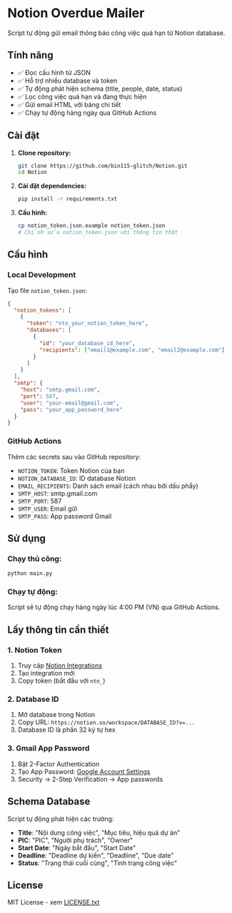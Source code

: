 # Notion Overdue Mailer

Script tự động gửi email thông báo công việc quá hạn từ Notion database.

## Tính năng

- ✅ Đọc cấu hình từ JSON
- ✅ Hỗ trợ nhiều database và token
- ✅ Tự động phát hiện schema (title, people, date, status)
- ✅ Lọc công việc quá hạn và đang thực hiện
- ✅ Gửi email HTML với bảng chi tiết
- ✅ Chạy tự động hàng ngày qua GitHub Actions

## Cài đặt

1. **Clone repository:**
   ```bash
   git clone https://github.com/bin115-glitch/Notion.git
   cd Notion
   ```

2. **Cài đặt dependencies:**
   ```bash
   pip install -r requirements.txt
   ```

3. **Cấu hình:**
   ```bash
   cp notion_token.json.example notion_token.json
   # Chỉnh sửa notion_token.json với thông tin thật
   ```

## Cấu hình

### Local Development

Tạo file `notion_token.json`:

```json
{
  "notion_tokens": [
    {
      "token": "ntn_your_notion_token_here",
      "databases": [
        {
          "id": "your_database_id_here",
          "recipients": ["email1@example.com", "email2@example.com"]
        }
      ]
    }
  ],
  "smtp": {
    "host": "smtp.gmail.com",
    "port": 587,
    "user": "your-email@gmail.com",
    "pass": "your_app_password_here"
  }
}
```

### GitHub Actions

Thêm các secrets sau vào GitHub repository:

- `NOTION_TOKEN`: Token Notion của bạn
- `NOTION_DATABASE_ID`: ID database Notion
- `EMAIL_RECIPIENTS`: Danh sách email (cách nhau bởi dấu phẩy)
- `SMTP_HOST`: smtp.gmail.com
- `SMTP_PORT`: 587
- `SMTP_USER`: Email gửi
- `SMTP_PASS`: App password Gmail

## Sử dụng

### Chạy thủ công:
```bash
python main.py
```

### Chạy tự động:
Script sẽ tự động chạy hàng ngày lúc 4:00 PM (VN) qua GitHub Actions.

## Lấy thông tin cần thiết

### 1. Notion Token
1. Truy cập [Notion Integrations](https://www.notion.so/my-integrations)
2. Tạo integration mới
3. Copy token (bắt đầu với `ntn_`)

### 2. Database ID
1. Mở database trong Notion
2. Copy URL: `https://notion.so/workspace/DATABASE_ID?v=...`
3. Database ID là phần 32 ký tự hex

### 3. Gmail App Password
1. Bật 2-Factor Authentication
2. Tạo App Password: [Google Account Settings](https://myaccount.google.com/)
3. Security → 2-Step Verification → App passwords

## Schema Database

Script tự động phát hiện các trường:
- **Title**: "Nội dung công việc", "Mục tiêu, hiệu quả dự án"
- **PIC**: "PIC", "Người phụ trách", "Owner"
- **Start Date**: "Ngày bắt đầu", "Start Date"
- **Deadline**: "Deadline dự kiến", "Deadline", "Due date"
- **Status**: "Trạng thái cuối cùng", "Tình trạng công việc"

## License

MIT License - xem [LICENSE.txt](LICENSE.txt)